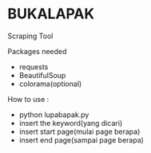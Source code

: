 # BUKALAPAK
Scraping Tool

Packages needed
- requests
- BeautifulSoup
- colorama(optional)

How to use :
 - python lupabapak.py
 - insert the keyword(yang dicari)
 - insert start page(mulai page berapa)
 - insert end page(sampai page berapa)
